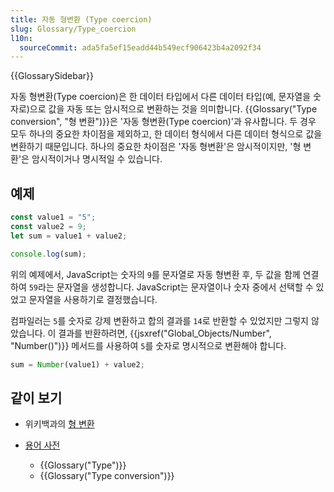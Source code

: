 ```yaml
---
title: 자동 형변환 (Type coercion)
slug: Glossary/Type_coercion
l10n:
  sourceCommit: ada5fa5ef15eadd44b549ecf906423b4a2092f34
---
```


{{GlossarySidebar}}

자동 형변환(Type coercion)은 한 데이터 타입에서 다른 데이터 타입(예, 문자열을 숫자로)으로 값을 자동 또는 암시적으로 변환하는 것을 의미합니다. {{Glossary("Type conversion", "형 변환")}}은 '자동 형변환(Type coercion)'과 유사합니다. 두 경우 모두 하나의 중요한 차이점을 제외하고, 한 데이터 형식에서 다른 데이터 형식으로 값을 변환하기 때문입니다. 하나의 중요한 차이점은 '자동 형변환'은 암시적이지만, '형 변환'은 암시적이거나 명시적일 수 있습니다.

## 예제

```js
const value1 = "5";
const value2 = 9;
let sum = value1 + value2;

console.log(sum);
```

위의 예제에서, JavaScript는 숫자의 `9`를 문자열로 자동 형변환 후, 두 값을 함께 연결하여 `59`라는 문자열을 생성합니다. JavaScript는 문자열이나 숫자 중에서 선택할 수 있었고 문자열을 사용하기로 결정했습니다.

컴파일러는 `5`를 숫자로 강제 변환하고 합의 결과를 `14`로 반환할 수 있었지만 그렇지 않았습니다. 이 결과를 반환하려면, {{jsxref("Global_Objects/Number", "Number()")}} 메서드를 사용하여 `5`를 숫자로 명시적으로 변환해야 합니다.

```js
sum = Number(value1) + value2;
```

## 같이 보기

- 위키백과의 [형 변환](https://en.wikipedia.org/wiki/Type_conversion)
- [용어 사전](/ko/docs/Glossary)

  - {{Glossary("Type")}}
  - {{Glossary("Type conversion")}}
